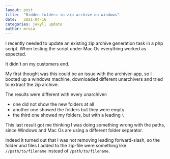 ```yaml
---
layout: post
title:  "Hidden folders in zip archive on windows"
date:   2021-04-16
categories: jekyll update
author: mrusa
---
```


I recently needed to update an existing zip archive generation task in a php script. When testing the script under Mac Os everything worked as expected.

It didn't on my customers end.

My first thought was this could be an issue with the archiver-app, so I booted up a windows machine, downloaded different unarchivers and tried to extract the zip archive.

The results were different with every unarchiver:

- one did not show the new folders at all
- another one showed the folders but they were empty
- the third one showed my folders, but with a leading `\`

This last result got me thinking I was doing something wrong with the paths, since Windows and Mac Os are using a different folder separator.

Indeed it turned out that I was not removing leading forward-slash, so the folder and files I added to the zip-file were something like `//path/to/filename` instead of `/path/to/filename`.
